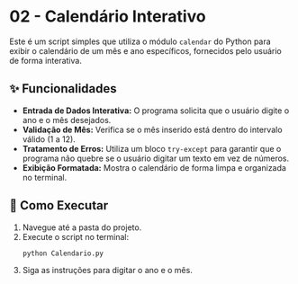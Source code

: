 # 02 - Calendário Interativo

Este é um script simples que utiliza o módulo `calendar` do Python para exibir o calendário de um mês e ano específicos, fornecidos pelo usuário de forma interativa.

## ✨ Funcionalidades

-   **Entrada de Dados Interativa:** O programa solicita que o usuário digite o ano e o mês desejados.
-   **Validação de Mês:** Verifica se o mês inserido está dentro do intervalo válido (1 a 12).
-   **Tratamento de Erros:** Utiliza um bloco `try-except` para garantir que o programa não quebre se o usuário digitar um texto em vez de números.
-   **Exibição Formatada:** Mostra o calendário de forma limpa e organizada no terminal.

## 🚀 Como Executar

1.  Navegue até a pasta do projeto.
2.  Execute o script no terminal:
    ```bash
    python Calendario.py
    ```
3.  Siga as instruções para digitar o ano e o mês.